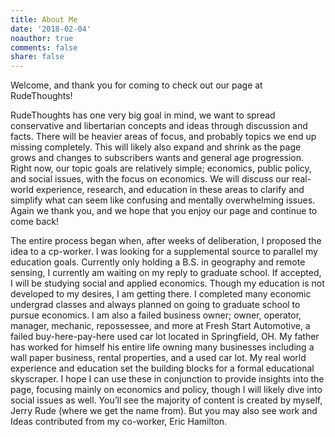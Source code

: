 ```yaml
---
title: About Me
date: '2018-02-04'
noauthor: true
comments: false
share: false
---
```

Welcome, and thank you for coming to check out our page at RudeThoughts!  

RudeThoughts has one very big goal in mind, we want to spread conservative and libertarian concepts and ideas through discussion and facts. There will be heavier areas of focus, and probably topics we end up missing completely. This will likely also expand and shrink as the page grows and changes to subscribers wants and general age progression. Right now, our topic goals are relatively simple; economics, public policy, and social issues, with the focus on economics. We will discuss our real-world experience, research, and education in these areas to clarify and simplify what can seem like confusing and mentally overwhelming issues. Again we thank you, and we hope that you enjoy our page and continue to come back!


The entire process began when, after weeks of deliberation, I proposed the idea to a cp-worker. I was looking for a supplemental source to parallel my education goals. Currently only holding a B.S. in geography and remote sensing, I currently am waiting on my reply to graduate school. If accepted, I will be studying social and applied economics. Though my education is not developed to my desires, I am getting there. I completed many economic undergrad classes and always planned on going to graduate school to pursue economics. I am also a failed business owner; owner, operator, manager, mechanic, repossessee, and more at Fresh Start Automotive, a failed buy-here-pay-here used car lot located in Springfield, OH. My father has worked for himself his entire life owning many businesses including a wall paper business, rental properties, and a used car lot. My real world experience and education set the building blocks for a formal educational skyscraper. I hope I can use these in conjunction to provide insights into the page, focusing mainly on economics and policy, though I will likely dive into social issues as well. You’ll see the majority of content is created by myself, Jerry Rude (where we get the name from). But you may also see work and Ideas contributed from my co-worker, Eric Hamilton.
